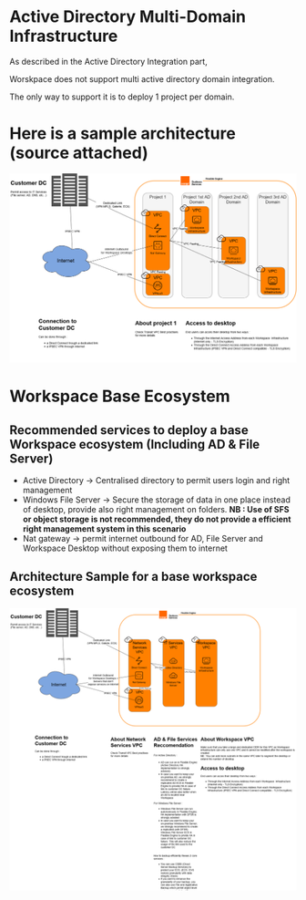 # Active Directory Multi-Domain Infrastructure

As described in the Active Directory Integration part,

 

Worskpace does not support multi active directory domain integration.

 

The only way to support it is to deploy 1 project per domain.

 

# Here is a sample architecture (source attached)

![img](https://github.com/FlexibleEngineCloud/wiki-doc/blob/master/uploads/multi_ad_domain_infra.png?raw=true)


# Workspace Base Ecosystem


## Recommended services to deploy a base Workspace ecosystem (Including AD & File Server)

- Active Directory → Centralised directory to permit users login and right management
- Windows File Server → Secure the storage of data in one place instead of desktop, provide also right management on folders.
  **NB : Use of SFS or object storage is not recommended, they do not provide a efficient right management system in this scenario**
- Nat gateway → permit internet outbound for AD, File Server and Workspace Desktop without exposing them to internet

## Architecture Sample for a base workspace ecosystem

![img](https://github.com/FlexibleEngineCloud/wiki-doc/blob/master/uploads/workspace_base_ecosystem.png?raw=true)


